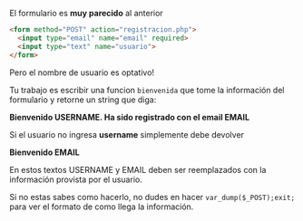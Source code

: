 El formulario es **muy parecido** al anterior

``` html
<form method="POST" action="registracion.php">
  <input type="email" name="email" required>
  <input type="text" name="usuario">
</form>
```

Pero el nombre de usuario es optativo!

Tu trabajo es escribir una funcion `bienvenida` que tome la información del formulario y retorne un string que diga:

**Bienvenido USERNAME. Ha sido registrado con el email EMAIL** 

Si el usuario no ingresa **username** simplemente debe devolver

**Bienvenido EMAIL**

En estos textos USERNAME y EMAIL deben ser reemplazados con la información provista por el usuario.

Si no estas sabes como hacerlo, no dudes en hacer `var_dump($_POST);exit;` para ver el formato de como llega la información.

